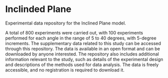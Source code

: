# Inclinded Plane
Experimental data repository for the Inclined Plane model.

A total of 800 experiments were carried out, with 100 experiments performed for each angle in the range of 5 to 40 degrees, with 5-degree increments. 
The supplementary data related to this study can be accessed through this repository. 
The data is available in an open format and can be downloaded by anyone interested. 
The repository also includes additional information relevant to the study, such as details of the experimental design and descriptions of the methods used for data analysis. 
The data is freely accessible, and no registration is required to download it.
